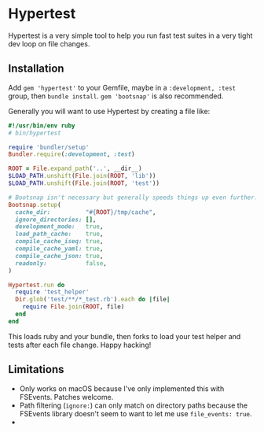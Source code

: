 # Hypertest

Hypertest is a very simple tool to help you run fast test suites in a very tight
dev loop on file changes.

## Installation

Add `gem 'hypertest'` to your Gemfile, maybe in a `:development, :test` group,
then `bundle install`. `gem 'bootsnap'` is also recommended.

Generally you will want to use Hypertest by creating a file like:

```ruby
#!/usr/bin/env ruby
# bin/hypertest

require 'bundler/setup'
Bundler.require(:development, :test)

ROOT = File.expand_path('..', __dir__)
$LOAD_PATH.unshift(File.join(ROOT, 'lib'))
$LOAD_PATH.unshift(File.join(ROOT, 'test'))

# Bootsnap isn't necessary but generally speeds things up even further.
Bootsnap.setup(
  cache_dir:          "#{ROOT}/tmp/cache",
  ignore_directories: [],
  development_mode:   true,
  load_path_cache:    true,
  compile_cache_iseq: true,
  compile_cache_yaml: true,
  compile_cache_json: true,
  readonly:           false,
)

Hypertest.run do
  require 'test_helper'
  Dir.glob('test/**/*_test.rb').each do |file|
    require File.join(ROOT, file)
  end
end
```

This loads ruby and your bundle, then forks to load your test helper and tests
after each file change. Happy hacking!

## Limitations

* Only works on macOS because I've only implemented this with FSEvents. Patches
welcome.
* Path filtering (`ignore:`) can only match on directory paths because the
  FSEvents library doesn't seem to want to let me use `file_events: true`.
* 
